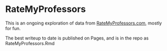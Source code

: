 # RateMyProfessors

This is an ongoing exploration of data from [RateMyProfessors.com](ratemyprofessors.com), mostly for fun.

The best writeup to date is published on Pages, and is in the repo as RateMyProfessors.Rmd
